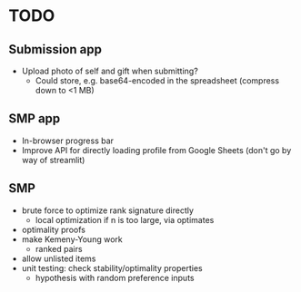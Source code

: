 # TODO

## Submission app

- Upload photo of self and gift when submitting?
    - Could store, e.g. base64-encoded in the spreadsheet (compress down to <1 MB)

## SMP app

- In-browser progress bar
- Improve API for directly loading profile from Google Sheets (don't go by way of streamlit)

## SMP

- brute force to optimize rank signature directly
    - local optimization if n is too large, via optimates
- optimality proofs
- make Kemeny-Young work
    - ranked pairs
- allow unlisted items
- unit testing: check stability/optimality properties
    - hypothesis with random preference inputs
